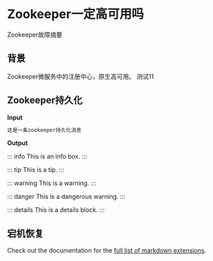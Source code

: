 # Zookeeper一定高可用吗

Zookeeper故障摘要

## 背景

Zookeeper微服务中的注册中心，原生高可用。
测试11

## Zookeeper持久化

**Input**

```md
这是一条zookeeper持久化消息
```

**Output**

::: info
This is an info box.
:::

::: tip
This is a tip.
:::

::: warning
This is a warning.
:::

::: danger
This is a dangerous warning.
:::

::: details
This is a details block.
:::

## 宕机恢复

Check out the documentation for the [full list of markdown extensions](https://vitepress.dev/guide/markdown).
